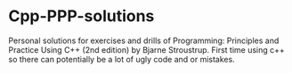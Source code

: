 # Cpp-PPP-solutions
Personal solutions for exercises and drills of Programming: Principles and Practice Using C++ (2nd edition) by Bjarne Stroustrup.
First time using c++ so there can potentially be a lot of ugly code and or mistakes.
